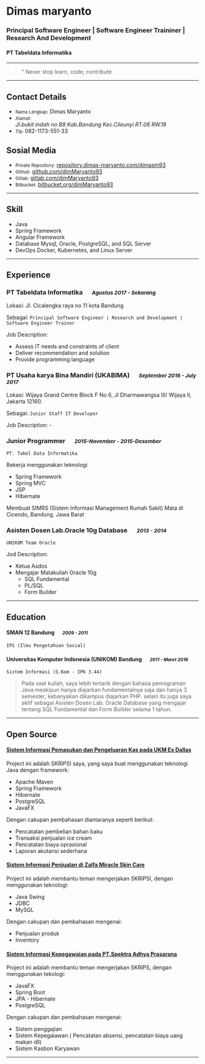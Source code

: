 # Dimas maryanto

### Principal Software Engineer | Software Engineer Traininer | Research And Development

#### PT Tabeldata Informatika

---

> " Never stop learn, code, contribute

---

## Contact Details

* <small>Nama Lengkap:</small> Dimas Maryanto
* <small>Alamat:</small> <address>Jl.bukit indah no B8 Kab.Bandung Kec.Cileunyi RT.06 RW.18</address>
* <small>Tlp:</small> 082-1173-551-33


## Sosial Media

* <small>Private Repository:</small> <a href="http://repository.dimas-maryanto.com/dimasm93" target="_blank">repository.dimas-maryanto.com/dimasm93</a>
* <small>Github:</small> <a href="https://github.com/dimmaryanto93" target="_blank">github.com/dimMaryanto93</a>
* <small>Gitlab:</small> <a href="https://gitlab.com/dimmaryanto93" target="_blank">gitlab.com/dimMaryanto93</a>
* <small>Bitbucket:</small> <a href="https://bitbucket.org/dimMaryanto93/" target="_blank">bitbucket.org/dimMaryanto93</a>

---

## Skill

* Java
* Spring Framework
* Angular Framework
* Database Mysql, Oracle, PostgreSQL, and SQL Server
* DevOps Docker, Kubernetes, and Linux Server

---

## Experience

### PT Tabeldata Informatika &emsp; <small>*Agustus 2017 - Sekarang*</small>

Lokasi: Jl. Cicalengka raya no 11 kota Bandung

Sebagai: `Principal Software Engineer | Research and Development | Software Engineer Trainer`

Job Description: 
- Assess IT needs and constraints of client
- Deliver recommendation and solution
- Provide programming language

### PT Usaha karya Bina Mandiri (UKABIMA) &emsp; <small>*September 2016 - July 2017*</small>

Lokasi: Wijaya Grand Centre Block F No 6, Jl Dharmawangsa III/ Wijaya II, Jakarta 12160.

Sebagai: `Junior Staff IT Developer`

Job Description: -

### Junior Programmer &emsp; <small>*2015-November - 2015-Desember*</small>
`PT. Tabel Data Informatika`

Bekerja menggunakan teknologi

* Spring Framework
* Spring MVC
* JSP
* Hibernate

Membuat SIMRS (Sistem Informasi Management Rumah Sakit) Mata di Cicendo, Bandung. Jawa Barat

### Asisten Dosen Lab.Oracle 10g Database &emsp; <small>*2013 - 2014*</small>
`UNIKOM Team Oracle`

Jod Description:
- Ketua Asdos
- Mengajar Matakuliah Oracle 10g
  - SQL Fundamental
  - PL/SQL
  - Form Builder

---
## Education

#### SMAN 12 Bandung &emsp; <small>*2009 - 2011*</small>
```IPS (Ilmu Pengetahuan Sosial)```

#### Universitas Komputer Indonesia (UNIKOM) Bandung &emsp; <small>*2011 - Maret 2016*</small>

`Sistem Informasi (S.Kom - IPK 3.44)`

> Pada saat kuliah, saya lebih tertarik dengan bahasa pemograman Java meskipun hanya diajarkan fundamentalnya saja dan hanya 3 semester, kebanyakan dikampus diajarkan PHP. selain itu juga saya aktif sebagai Asisten Dosen Lab. Oracle Database yang mengajar tentang SQL Fundamental dan Form Builder selama 1 tahun.

---
## Open Source
#### [Sistem Informasi Pemasukan dan Pengeluaran Kas pada UKM Es Dallas](https://github.com/dimMaryanto93/dalas18-cash-management)

Project ini adalah SKRIPSI saya, yang saya buat menggunakan teknologi Java dengan framework:

* Apache Maven
* Spring Framework
* Hibernate
* PostgreSQL
* JavaFX

Dengan cakupan pembahasan diantaranya seperti berikut:

* Pencatatan pembelian bahan baku
* Transaksi penjualan ice cream
* Pencatatan biaya oprasional
* Laporan akutansi sederhana


#### [Sistem Informasi Penjualan di Zalfa Miracle Skin Care](https://github.com/dimMaryanto93/sipmi-zalfa-miracle-skin-care)

Project ini adalah membantu teman mengerjakan SKRIPSI, dengan menggunakan teknologi:

* Java Swing
* JDBC
* MySQL

Dengan cakupan dan pembahasan mengenai:

* Penjualan produk
* Inventory


#### [Sistem Informasi Kepegawaian pada PT.Spektra Adhya Prasarana](https://github.com/elkahanna/spektra-adhya-prasarana)

Project ini adalah membantu teman mengerjakan SKRIPS, dengan menggunakan tekologi:

* JavaFX
* Spring Boot
* JPA - Hibernate
* PostgreSQL

Dengan cakupan dan pembahasan mengenai:

* Sistem penggajian
* Sistem Kepegaiawan ( Pencatatan absensi, pencatatan biaya uang makan dll)
* Sistem Kasbon Karyawan

---
[avatar]: profile.jpg
[homepage]: http://software.dimmaryanto93.com
[twitter]: https://twitter.com/dimmaryanto93
[twit]: http://cdn-careers.sstatic.net/careers/Img/icon-twitter.png?v=b1bd58ad2034
